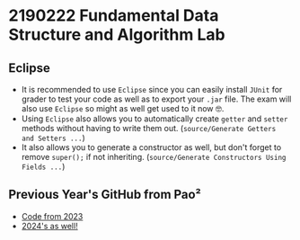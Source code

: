 # 2190222 Fundamental Data Structure and Algorithm Lab
## Eclipse
- It is recommended to use `Eclipse` since you can easily install `JUnit` for grader to test your code as well as to export your `.jar` file. The exam will also use `Eclipse` so might as well get used to it now 🤓.
- Using `Eclipse` also allows you to automatically create `getter` and `setter` methods without having to write them out. (`source/Generate Getters and Setters ...`)
- It also allows you to generate a constructor as well, but don't forget to remove `super();` if not inheriting. (`source/Generate Constructors Using Fields ...`)

## Previous Year's GitHub from Pao²
- [Code from 2023](https://github.com/Unfortunated/Fundamental-Data-Structure-And-Algorithm-Lab)
- [2024's as well!](https://github.com/Unfortunated/Data-Structure-2024)
